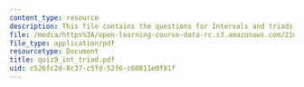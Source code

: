 ```yaml
---
content_type: resource
description: This file contains the questions for Intervals and triads.
file: /media/https%3A/open-learning-course-data-rc.s3.amazonaws.com/21m-301-harmony-and-counterpoint-i-spring-2005/c526fc2d8c37c5fd52f6c60811e0f81f_quiz9_int_triad.pdf
file_type: application/pdf
resourcetype: Document
title: quiz9_int_triad.pdf
uid: c526fc2d-8c37-c5fd-52f6-c60811e0f81f
---
```

